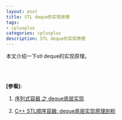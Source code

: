 ```yaml
---
layout: post
title: STL deque的实现原理
tags:
- cplusplus
categories: cplusplus
description: STL deque的实现原理
---
```



本文介绍一下stl deque的实现原理。


<!-- more -->




<br />
<br />

**[参看]:**

1. [序列式容器 之 deque底层实现](https://blog.csdn.net/u012940886/article/details/80529721)

2. [C++ STL顺序容器: deque底层实现原理剖析](https://blog.csdn.net/ZYZMZM_/article/details/89716913)

<br />
<br />
<br />





